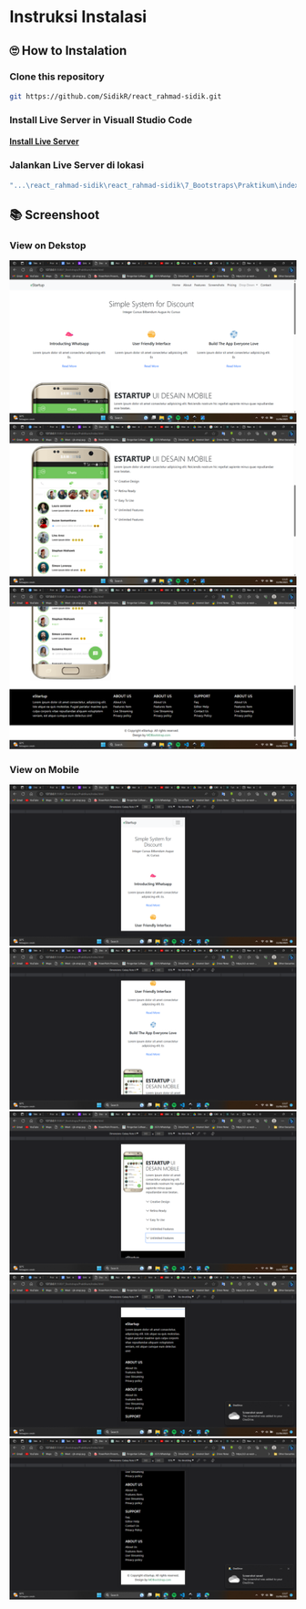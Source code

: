 # Instruksi Instalasi
## 🙄 How to Instalation
### Clone this repository

```bash
git https://github.com/SidikR/react_rahmad-sidik.git
```
### Install Live Server in Visuall Studio Code


#### [Install Live Server](https://github.com/SidikR/react_rahmad-sidik/blob/main/2_Opening%20-%20Introduction%20Algorithm%20-%20Computational%20Thinking%20-%20Orginization%20in%20Computer%20(OS)/Praktikum/Link.md "Install Live Server")

### Jalankan Live Server di lokasi

```bash
"...\react_rahmad-sidik\react_rahmad-sidik\7_Bootstraps\Praktikum\index.html"
```

## 📚 Screenshoot
### View on Dekstop
![Index](https://github.com/SidikR/react_rahmad-sidik/blob/main/7_Bootstraps/Screenshoot/view_dekstop_1.png)
![Index](https://github.com/SidikR/react_rahmad-sidik/blob/main/7_Bootstraps/Screenshoot/view_dekstop_2.png)
![Index](https://github.com/SidikR/react_rahmad-sidik/blob/main/7_Bootstraps/Screenshoot/view_dekstop_3.png)

### View on Mobile
![Index](https://github.com/SidikR/react_rahmad-sidik/blob/main/7_Bootstraps/Screenshoot/view_mobile_1.png)
![Index](https://github.com/SidikR/react_rahmad-sidik/blob/main/7_Bootstraps/Screenshoot/view_mobile_2.png)
![Index](https://github.com/SidikR/react_rahmad-sidik/blob/main/7_Bootstraps/Screenshoot/view_mobile_3.png)
![Index](https://github.com/SidikR/react_rahmad-sidik/blob/main/7_Bootstraps/Screenshoot/view_mobile_4.png)
![Index](https://github.com/SidikR/react_rahmad-sidik/blob/main/7_Bootstraps/Screenshoot/view_mobile_5.png)
